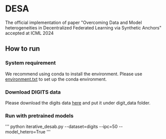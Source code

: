 # DESA
The official implementation of paper "Overcoming Data and Model heterogeneities in Decentralized Federated Learning via Synthetic Anchors" accepted at ICML 2024

## How to run

### System requirement

We recommend using conda to install the environment.
Please use [environment.txt](https://github.com/ubc-tea/DESA/blob/main/environment.txt) to set up the conda environment.

### Download DIGITS data

Please download the digits data [here](https://drive.google.com/drive/folders/1s_QRtmLG6ibUlycMjUeSsqy4pwaqdi7o?usp=sharing) and put it under digit_data folder.

### Run with pretrained models

'''
python iterative_desab.py --dataset=digits --ipc=50 --model_hetero=True
'''